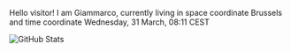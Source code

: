 Hello visitor! I am Giammarco, currently living in space coordinate Brussels and time coordinate Wednesday, 31 March, 08:11 CEST

![GitHub Stats](https://github-readme-stats.vercel.app/api?username=grcasanova)
